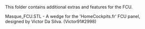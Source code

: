 This folder contains additional extras and features for the FCU.    

Masque_FCU.STL - A wedge for the 'HomeCockpits.fr' FCU panel, designed by Victor Da Silva. (Victor91#2998)
